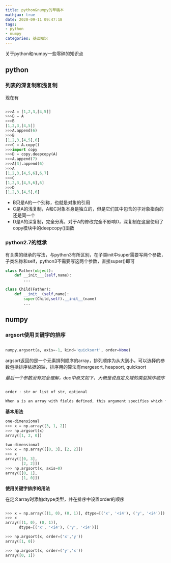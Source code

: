 ```yaml
---
title: python&numpy的草稿本
mathjax: true
date: 2020-09-11 09:47:18
tags:
- python
- numpy
categories: 基础知识
---
```


关于python和numpy一些零碎的知识点

<!--more-->


## python

### 列表的深复制和浅复制

现在有
```py

>>>A = [1,2,3,[4,5]]
>>>B = A
>>>B
[1,2,3,[4,5]]
>>>A.append(6)
>>>B
[1,2,3,[4,5],6]
>>>C = A.copy()
>>>import copy
>>>D = copy.deepcopy(A)
>>>A.append(7)
>>>A[3].append(6)
>>>A
[1,2,3,[4,5,6],6,7]
>>>C
[1,2,3,[4,5,6],6]
>>>D
[1,2,3,[4,5],6]


```
- B只是A的一个别称，也就是对象的引用
- C是A的浅复制，A和C对象本身是独立的，但是它们其中包含的子对象指向的还是同一个
- D是A的深复制，完全分离，对于A的修改完全不影响D，深复制在这里使用了copy模块中的deepcopy()函数

### python2.7的继承

有关类的继承的写法，与python3有所区别，在子类init中super需要写两个参数，子类名称和self，python3不需要写这两个参数，直接super()即可

```py
class Father(object):
    def __init___(self,name):
        ...

class Child(Father):
    def __init__(self,name):
        super(Child,self).__init__(name)
        ...

```

## numpy

### argsort使用关键字的排序

```python

numpy.argsort(a, axis=-1, kind='quicksort', order=None)

```


argsort返回的是一个元素排列顺序的array，排列顺序为从大到小，可以选择的参数包括排序依据的轴，排序用的算法有mergesort, heapsort, quicksort

*最后一个参数没有完全理解，doc中原文如下，大概是说自定义域的类型排序顺序*

```c

order : str or list of str, optional

When a is an array with fields defined, this argument specifies which fields to compare first, second, etc. A single field can be specified as a string, and not all fields need be specified, but unspecified fields will still be used, in the order in which they come up in the dtype, to break ties.

```

**基本用法**

```python
one-dimensional
>>> x = np.array([3, 1, 2])
>>> np.argsort(x)
array([1, 2, 0])

two-dimensional
>>> x = np.array([[0, 3], [2, 2]])
>>> x
array([[0, 3],
       [2, 2]])
>>> np.argsort(x, axis=0)
array([[0, 1],
       [1, 0]])


```

**使用关键字排序的用法**

在定义array时添加dtype类型，并在排序中设置order的顺序

```python

>>> x = np.array([(1, 0), (0, 1)], dtype=[('x', '<i4'), ('y', '<i4')])
>>> x
array([(1, 0), (0, 1)],
      dtype=[('x', '<i4'), ('y', '<i4')])

>>> np.argsort(x, order=('x','y'))
array([1, 0])

>>> np.argsort(x, order=('y','x'))
array([0, 1])

```